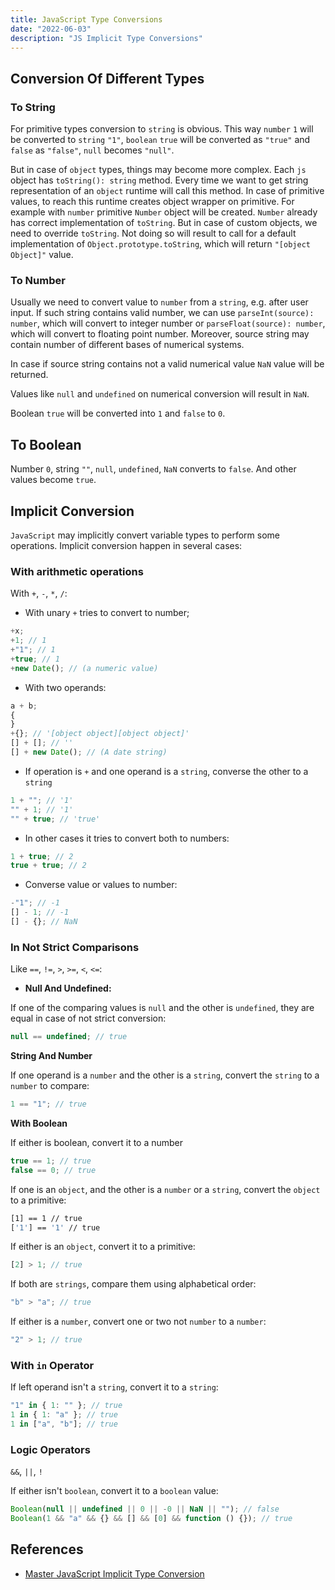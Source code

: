 ```yaml
---
title: JavaScript Type Conversions
date: "2022-06-03"
description: "JS Implicit Type Conversions"
---
```


## Conversion Of Different Types

### To String

For primitive types conversion to `string` is obvious. This way `number` `1` will be converted to `string` `"1"`,
`boolean` `true` will be converted as `"true"` and `false` as `"false"`, `null` becomes `"null"`.

But in case of `object` types, things may become more complex. Each `js` object has `toString(): string` method. Every time
we want to get string representation of an `object` runtime will call this method. In case of primitive values, to reach
this runtime creates object wrapper on primitive. For example with `number` primitive `Number` object will be created.
`Number` already has correct implementation of `toString`. But in case of custom objects, we need to override `toString`.
Not doing so will result to call for a default implementation of `Object.prototype.toString`, which will return `"[object Object]"`
value.

### To Number

Usually we need to convert value to `number` from a `string`, e.g. after user input. If such string contains valid number, we
can use `parseInt(source): number`, which will convert to integer number or `parseFloat(source): number`, which will convert to
floating point number. Moreover, source string may contain number of different bases of numerical systems.

In case if source string contains not a valid numerical value `NaN` value will be returned.

Values like `null` and `undefined` on numerical conversion will result in `NaN`.

Boolean `true` will be converted into `1` and `false` to `0`.

## To Boolean

Number `0`, string `""`, `null`, `undefined`, `NaN` converts to `false`. And other values become `true`.

## Implicit Conversion

`JavaScript` may implicitly convert variable types to perform some operations. Implicit conversion happen in several cases:

### With arithmetic operations

With `+`, `-`, `*`, `/`:

- With unary `+` tries to convert to number;

```js
+x;
+1; // 1
+"1"; // 1
+true; // 1
+new Date(); // (a numeric value)
```

- With two operands:

```js
a + b;
{
}
+{}; // '[object object][object object]'
[] + []; // ''
[] + new Date(); // (A date string)
```

- If operation is `+` and one operand is a `string`, converse the other to a `string`

```js
1 + ""; // '1'
"" + 1; // '1'
"" + true; // 'true'
```

- In other cases it tries to convert both to numbers:

```js
1 + true; // 2
true + true; // 2
```

- Converse value or values to number:

```js
-"1"; // -1
[] - 1; // -1
[] - {}; // NaN
```

### In Not Strict Comparisons

Like `==`, `!=`, `>`, `>=`, `<`, `<=`:

- **Null And Undefined:**

If one of the comparing values is `null` and the other is `undefined`, they are equal in case of
not strict conversion:

```js
null == undefined; // true
```

**String And Number**

If one operand is a `number` and the other is a `string`, convert the `string` to a `number` to compare:

```js
1 == "1"; // true
```

**With Boolean**

If either is boolean, convert it to a number

```js
true == 1; // true
false == 0; // true
```

If one is an `object`, and the other is a `number` or a `string`, convert the `object` to a primitive:

```bash
[1] == 1 // true
['1'] == '1' // true
```

If either is an `object`, convert it to a primitive:

```js
[2] > 1; // true
```

If both are `strings`, compare them using alphabetical order:

```js
"b" > "a"; // true
```

If either is a `number`, convert one or two not `number` to a `number`:

```js
"2" > 1; // true
```

### With `in` Operator

If left operand isn't a `string`, convert it to a `string`:

```js
"1" in { 1: "" }; // true
1 in { 1: "a" }; // true
1 in ["a", "b"]; // true
```

### Logic Operators

`&&`, `||`, `!`

If either isn't `boolean`, convert it to a `boolean` value:

```js
Boolean(null || undefined || 0 || -0 || NaN || ""); // false
Boolean(1 && "a" && {} && [] && [0] && function () {}); // true
```

## References

- [Master JavaScript Implicit Type Conversion](https://itnext.io/master-javascript-implicit-type-conversion-573d0c90a3bf)
